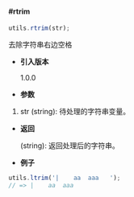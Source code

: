 #### #rtrim

```javascript
utils.rtrim(str);
```

去除字符串右边空格

- **引入版本**

    1.0.0

- **参数**

1. str (string): 待处理的字符串变量。

- **返回**

    (string): 返回处理后的字符串。

- **例子**

```javascript
utils.ltrim('|    aa  aaa   ');
// => |    aa  aaa
```

